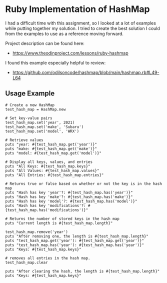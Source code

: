 # Ruby Implementation of HashMap

I had a difficult time with this assignment, so I looked at a lot of examples while putting together my solution. I tried to create the best solution I could from the examples to use as a reference moving forward. 

Project description can be found here:
- https://www.theodinproject.com/lessons/ruby-hashmap

I found this example especially helpful to review:
- https://github.com/odilsoncode/hashmap/blob/main/hashmap.rb#L49-L64

## Usage Example 

```
# Create a new HashMap
test_hash_map = HashMap.new

# Set key-value pairs
test_hash_map.set('year', 2021)
test_hash_map.set('make', 'Subaru')
test_hash_map.set('model', 'WRX')

# Retrieve values
puts "year: #{test_hash_map.get('year')}"
puts "make: #{test_hash_map.get('make')}"
puts "model: #{test_hash_map.get('model')}"

# Display all keys, values, and entries
puts "All Keys: #{test_hash_map.keys}"
puts "All Values: #{test_hash_map.values}"
puts "All Entries: #{test_hash_map.entries}"

# Returns true or false based on whether or not the key is in the hash map
puts "Hash has key 'year'?: #{test_hash_map.has('year')}"
puts "Hash has key 'make'?: #{test_hash_map.has('make')}"
puts "Hash has key 'model'?: #{test_hash_map.has('model')}"
puts "Hash has key 'modifications'?: #{test_hash_map.has('modifications')}"

# Returns the number of stored keys in the hash map
puts "Current length is #{test_hash_map.length}"

test_hash_map.remove('year')
puts "After removing one, the length is #{test_hash_map.length}"
puts "test_hash_map.get('year'): #{test_hash_map.get('year')}"
puts "test_hash_map.has('year'): #{test_hash_map.has('year')}"
puts "Keys: #{test_hash_map.keys}"

# removes all entries in the hash map.
test_hash_map.clear

puts "After clearing the hash, the length is #{test_hash_map.length}"
puts "Keys: #{test_hash_map.keys}"
```